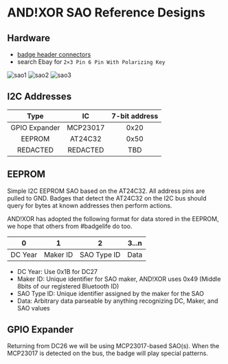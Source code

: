# AND!XOR SAO Reference Designs

## Hardware

- [badge header connectors](https://www.ebay.com/itm/173960769032)
- search Ebay for `2×3 Pin 6 Pin With Polarizing Key`

![sao1](https://github.com/dead10c5/badge-project-template/blob/main/art/sao1.png)
![sao2](https://github.com/dead10c5/badge-project-template/blob/main/art/sao2.png)
![sao3](https://github.com/dead10c5/badge-project-template/blob/main/art/sao3.png)

## I2C Addresses

| Type 			| IC   		| 7-bit address	|
|:-:			|:-:	    |:-:	        |
| GPIO Expander	| MCP23017	| 0x20		  	|
| EEPROM		| AT24C32 	| 0x50		 	|
| REDACTED  	| REDACTED 	| TBD			|

## EEPROM

Simple I2C EEPROM SAO based on the AT24C32. All address pins are pulled to GND. Badges that detect the AT24C32 on the I2C bus should query for bytes at known addresses then perform actions.

AND!XOR has adopted the following format for data stored in the EEPROM, we hope that others from #badgelife do too.

| 0			| 1			| 2 			| 3...n		|
|:-:		|:-:		|:-:			|:-:		|
| DC Year	| Maker ID	| SAO Type ID 	| Data 		|

* DC Year: Use 0x1B for DC27
* Maker ID: Unique identifier for SAO maker, AND!XOR uses 0x49 (Middle 8bits of our registered Bluetooth ID)
* SAO Type ID: Unique identifier assigned by the maker for the SAO
* Data: Arbitrary data parseable by anything recognizing DC, Maker, and SAO values

## GPIO Expander

Returning from DC26 we will be using MCP23017-based SAO(s). When the MCP23017 is detected on the bus, the badge will play special patterns.
